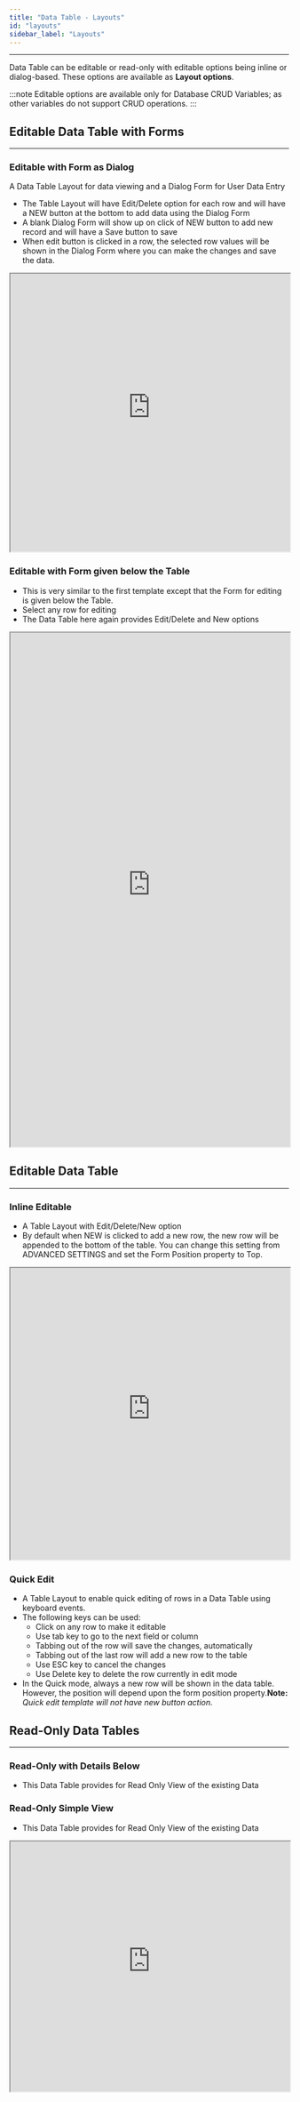```yaml
---
title: "Data Table - Layouts"
id: "layouts"
sidebar_label: "Layouts"
---
```

---
Data Table can be editable or read-only with editable options being inline or dialog-based. These options are available as **Layout options**. 

:::note
Editable options are available only for Database CRUD Variables; as other variables do not support CRUD operations.
:::

## Editable Data Table with Forms
---
### Editable with Form as Dialog

A Data Table Layout for data viewing and a Dialog Form for User Data Entry

- The Table Layout will have Edit/Delete option for each row and will have a NEW button at the bottom to add data using the Dialog Form
- A blank Dialog Form will show up on click of NEW button to add new record and will have a Save button to save
- When edit button is clicked in a row, the selected row values will be shown in the Dialog Form where you can make the changes and save the data.

<iframe width="100%" height="500" style={{backgroundColor: "snow"}} allowtransparency="true" src="https://apps.wavemakeronline.com/documentation_snippets/#/Main">Example of Grid with dialog form</iframe>

### Editable with Form given below the Table

- This is very similar to the first template except that the Form for editing is given below the Table.
- Select any row for editing
- The Data Table here again provides Edit/Delete and New options

<iframe width="100%" height="925" style={{backgroundColor: "snow"}} allowtransparency="true" src="https://apps.wavemakeronline.com/documentation_snippets/#/EditableDataGridWithInline">Example of Editable Grid with inline form</iframe>

## Editable Data Table
---

### Inline Editable

- A Table Layout with Edit/Delete/New option
- By default when NEW is clicked to add a new row, the new row will be appended to the bottom of the table. You can change this setting from ADVANCED SETTINGS and set the Form Position property to Top.

<iframe width="100%" height="525" style={{backgroundColor: "snow"}} allowtransparency="true" src="https://apps.wavemakeronline.com/documentation_snippets/#/EditableDataGrid">Example of Editable Grid</iframe>

### Quick Edit

- A Table Layout to enable quick editing of rows in a Data Table using keyboard events.
- The following keys can be used:
    - Click on any row to make it editable
    - Use tab key to go to the next field or column
    - Tabbing out of the row will save the changes, automatically
    - Tabbing out of the last row will add a new row to the table
    - Use ESC key to cancel the changes
    - Use Delete key to delete the row currently in edit mode
- In the Quick mode, always a new row will be shown in the data table. However, the position will depend upon the form position property.**Note:** _Quick edit template will not have new button action._

## Read-Only Data Tables
---

### Read-Only with Details Below

- This Data Table provides for Read Only View of the existing Data

### Read-Only Simple View

- This Data Table provides for Read Only View of the existing Data

<iframe width="100%" height="450" style={{backgroundColor: "snow"}} allowtransparency="true" src="https://apps.wavemakeronline.com/documentation_snippets/#/ReadOnlyDataGrid">Example of Read-only Grid</iframe>

